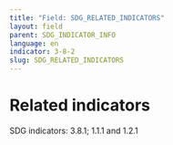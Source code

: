```yaml
---
title: "Field: SDG_RELATED_INDICATORS"
layout: field
parent: SDG_INDICATOR_INFO
language: en
indicator: 3-8-2
slug: SDG_RELATED_INDICATORS
---
```

# Related indicators

SDG indicators: 3.8.1; 1.1.1 and 1.2.1